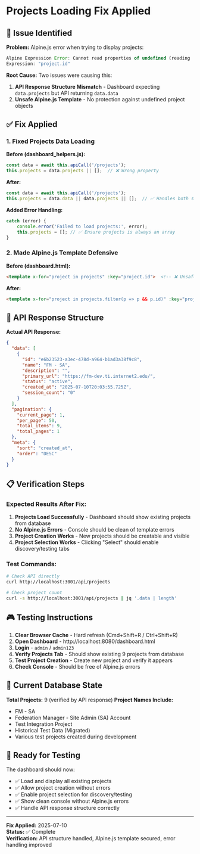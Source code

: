 # Projects Loading Fix Applied

## 🐛 **Issue Identified**

**Problem:** Alpine.js error when trying to display projects:
```javascript
Alpine Expression Error: Cannot read properties of undefined (reading 'id')
Expression: "project.id"
```

**Root Cause:** Two issues were causing this:
1. **API Response Structure Mismatch** - Dashboard expecting `data.projects` but API returning `data.data`
2. **Unsafe Alpine.js Template** - No protection against undefined project objects

## ✅ **Fix Applied**

### **1. Fixed Projects Data Loading**

**Before (dashboard_helpers.js):**
```javascript
const data = await this.apiCall('/projects');
this.projects = data.projects || [];  // ❌ Wrong property
```

**After:**
```javascript
const data = await this.apiCall('/projects');
this.projects = data.data || data.projects || [];  // ✅ Handles both structures
```

**Added Error Handling:**
```javascript
catch (error) {
    console.error('Failed to load projects:', error);
    this.projects = []; // ✅ Ensure projects is always an array
}
```

### **2. Made Alpine.js Template Defensive**

**Before (dashboard.html):**
```html
<template x-for="project in projects" :key="project.id">  <!-- ❌ Unsafe -->
```

**After:**
```html
<template x-for="project in projects.filter(p => p && p.id)" :key="project.id">  <!-- ✅ Safe -->
```

## 🎯 **API Response Structure**

**Actual API Response:**
```json
{
  "data": [
    {
      "id": "e6b23523-a3ec-478d-a964-b1ad3a38f9c8",
      "name": "FM - SA",
      "description": "",
      "primary_url": "https://fm-dev.ti.internet2.edu/",
      "status": "active",
      "created_at": "2025-07-10T20:03:55.725Z",
      "session_count": "0"
    }
  ],
  "pagination": {
    "current_page": 1,
    "per_page": 50,
    "total_items": 9,
    "total_pages": 1
  },
  "meta": {
    "sort": "created_at",
    "order": "DESC"
  }
}
```

## 📋 **Verification Steps**

### **Expected Results After Fix:**
1. **Projects Load Successfully** - Dashboard should show existing projects from database
2. **No Alpine.js Errors** - Console should be clean of template errors
3. **Project Creation Works** - New projects should be creatable and visible
4. **Project Selection Works** - Clicking "Select" should enable discovery/testing tabs

### **Test Commands:**
```bash
# Check API directly
curl http://localhost:3001/api/projects

# Check project count
curl -s http://localhost:3001/api/projects | jq '.data | length'
```

## 🎮 **Testing Instructions**

1. **Clear Browser Cache** - Hard refresh (Cmd+Shift+R / Ctrl+Shift+R)
2. **Open Dashboard** - http://localhost:8080/dashboard.html  
3. **Login** - `admin` / `admin123`
4. **Verify Projects Tab** - Should show existing 9 projects from database
5. **Test Project Creation** - Create new project and verify it appears
6. **Check Console** - Should be free of Alpine.js errors

## 🎯 **Current Database State**

**Total Projects:** 9 (verified by API response)
**Project Names Include:**
- FM - SA 
- Federation Manager - Site Admin (SA) Account
- Test Integration Project
- Historical Test Data (Migrated)
- Various test projects created during development

## 🚀 **Ready for Testing**

The dashboard should now:
- ✅ Load and display all existing projects
- ✅ Allow project creation without errors
- ✅ Enable project selection for discovery/testing
- ✅ Show clean console without Alpine.js errors
- ✅ Handle API response structure correctly

---

**Fix Applied:** 2025-07-10  
**Status:** ✅ Complete  
**Verification:** API structure handled, Alpine.js template secured, error handling improved 